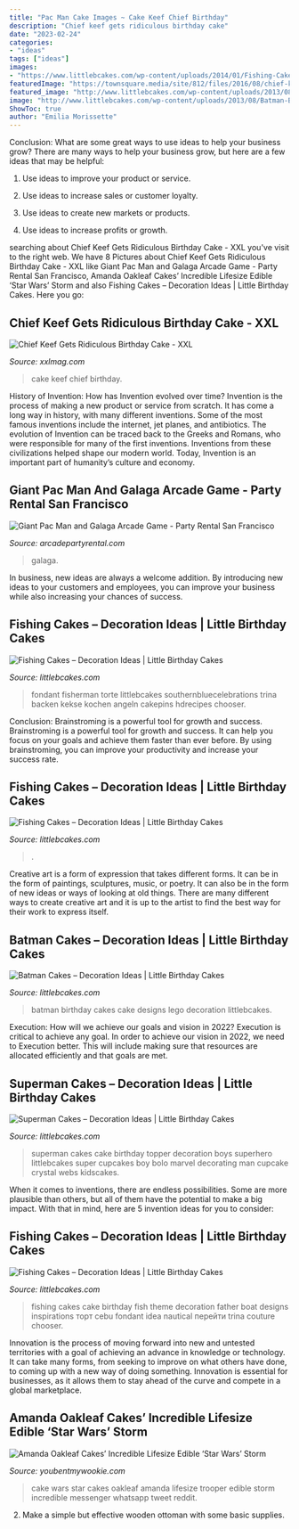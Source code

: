 ```yaml
---
title: "Pac Man Cake Images ~ Cake Keef Chief Birthday"
description: "Chief keef gets ridiculous birthday cake"
date: "2023-02-24"
categories:
- "ideas"
tags: ["ideas"]
images:
- "https://www.littlebcakes.com/wp-content/uploads/2014/01/Fishing-Cakes.jpg"
featuredImage: "https://townsquare.media/site/812/files/2016/08/chief-keef-cake-1.jpg?w=600&amp;h=0&amp;zc=1&amp;s=0&amp;a=t&amp;q=89"
featured_image: "http://www.littlebcakes.com/wp-content/uploads/2013/08/Superman-Cake-Topper.jpg"
image: "http://www.littlebcakes.com/wp-content/uploads/2013/08/Batman-Birthday-Cakes-Designs.jpg"
ShowToc: true
author: "Emilia Morissette"
---
```



Conclusion: What are some great ways to use ideas to help your business grow?
There are many ways to help your business grow, but here are a few ideas that may be helpful:
1. Use ideas to improve your product or service.

2. Use ideas to increase sales or customer loyalty.

3. Use ideas to create new markets or products.

4. Use ideas to increase profits or growth.

	

		
searching about Chief Keef Gets Ridiculous Birthday Cake - XXL you've visit to the right web. We have 8 Pictures about Chief Keef Gets Ridiculous Birthday Cake - XXL like Giant Pac Man and Galaga Arcade Game - Party Rental San Francisco, Amanda Oakleaf Cakes’ Incredible Lifesize Edible ‘Star Wars’ Storm and also Fishing Cakes – Decoration Ideas | Little Birthday Cakes. Here you go:
		
    
## Chief Keef Gets Ridiculous Birthday Cake - XXL

<img loading=lazy src="https://townsquare.media/site/812/files/2016/08/chief-keef-cake-1.jpg?w=600&amp;h=0&amp;zc=1&amp;s=0&amp;a=t&amp;q=89" onerror="this.onerror=null;this.src='https://tse1.mm.bing.net/th?id=OIP.YbYq_ETTezFF_CEj46K1TwHaJ7&amp;pid=15.1';" alt="Chief Keef Gets Ridiculous Birthday Cake - XXL">

_Source: xxlmag.com_

>cake keef chief birthday. 

	

History of Invention: How has Invention evolved over time?
Invention is the process of making a new product or service from scratch. It has come a long way in history, with many different inventions. Some of the most famous inventions include the internet, jet planes, and antibiotics. The evolution of Invention can be traced back to the Greeks and Romans, who were responsible for many of the first inventions. Inventions from these civilizations helped shape our modern world. Today, Invention is an important part of humanity’s culture and economy.

    
## Giant Pac Man And Galaga Arcade Game - Party Rental San Francisco

<img loading=lazy src="https://www.arcadepartyrental.com/wp-content/uploads/2018/06/Largest-Pac-man-Arcade-in-the-World-for-rent-in-San-Jose.jpg" onerror="this.onerror=null;this.src='https://tse4.mm.bing.net/th?id=OIP.fpd8Nq-z8v0Vsy1_TuHXWAHaJ4&amp;pid=15.1';" alt="Giant Pac Man and Galaga Arcade Game - Party Rental San Francisco">

_Source: arcadepartyrental.com_

>galaga. 

	

In business, new ideas are always a welcome addition. By introducing new ideas to your customers and employees, you can improve your business while also increasing your chances of success.

    
## Fishing Cakes – Decoration Ideas | Little Birthday Cakes

<img loading=lazy src="https://www.littlebcakes.com/wp-content/uploads/2014/01/Fishing-Cakes-Images-768x1024.jpg" onerror="this.onerror=null;this.src='https://tse4.mm.bing.net/th?id=OIP.S3wlJN5qLFvpB1LYeXJyMwHaJ4&amp;pid=15.1';" alt="Fishing Cakes – Decoration Ideas | Little Birthday Cakes">

_Source: littlebcakes.com_

>fondant fisherman torte littlebcakes southernbluecelebrations trina backen kekse kochen angeln cakepins hdrecipes chooser. 

	

Conclusion: Brainstroming is a powerful tool for growth and success.
Brainstroming is a powerful tool for growth and success. It can help you focus on your goals and achieve them faster than ever before. By using brainstroming, you can improve your productivity and increase your success rate.

    
## Fishing Cakes – Decoration Ideas | Little Birthday Cakes

<img loading=lazy src="https://www.littlebcakes.com/wp-content/uploads/2014/01/Fishing-Cakes.jpg" onerror="this.onerror=null;this.src='https://tse2.mm.bing.net/th?id=OIP.1tL40IB1MzU2xE_QJQ32zgHaJ4&amp;pid=15.1';" alt="Fishing Cakes – Decoration Ideas | Little Birthday Cakes">

_Source: littlebcakes.com_

>. 

	

Creative art is a form of expression that takes different forms. It can be in the form of paintings, sculptures, music, or poetry. It can also be in the form of new ideas or ways of looking at old things. There are many different ways to create creative art and it is up to the artist to find the best way for their work to express itself.

    
## Batman Cakes – Decoration Ideas | Little Birthday Cakes

<img loading=lazy src="http://www.littlebcakes.com/wp-content/uploads/2013/08/Batman-Birthday-Cakes-Designs.jpg" onerror="this.onerror=null;this.src='https://tse3.mm.bing.net/th?id=OIP.tXlMQMWlBDro_GnT4ph4jQHaJ4&amp;pid=15.1';" alt="Batman Cakes – Decoration Ideas | Little Birthday Cakes">

_Source: littlebcakes.com_

>batman birthday cakes cake designs lego decoration littlebcakes. 

	

Execution: How will we achieve our goals and vision in 2022?
Execution is critical to achieve any goal. In order to achieve our vision in 2022, we need to Execution better. This will include making sure that resources are allocated efficiently and that goals are met.

    
## Superman Cakes – Decoration Ideas | Little Birthday Cakes

<img loading=lazy src="http://www.littlebcakes.com/wp-content/uploads/2013/08/Superman-Cake-Topper.jpg" onerror="this.onerror=null;this.src='https://tse2.mm.bing.net/th?id=OIP.A5VfUl-d7-FlVCWeT4fLIAHaJ3&amp;pid=15.1';" alt="Superman Cakes – Decoration Ideas | Little Birthday Cakes">

_Source: littlebcakes.com_

>superman cakes cake birthday topper decoration boys superhero littlebcakes super cupcakes boy bolo marvel decorating man cupcake crystal webs kidscakes. 

	

When it comes to inventions, there are endless possibilities. Some are more plausible than others, but all of them have the potential to make a big impact. With that in mind, here are 5 invention ideas for you to consider: 

    
## Fishing Cakes – Decoration Ideas | Little Birthday Cakes

<img loading=lazy src="http://www.littlebcakes.com/wp-content/uploads/2014/01/Fishing-Cakes-Images.jpg" onerror="this.onerror=null;this.src='https://tse2.mm.bing.net/th?id=OIP.PT8mZGQT0QsOmBA6coadawHaJ4&amp;pid=15.1';" alt="Fishing Cakes – Decoration Ideas | Little Birthday Cakes">

_Source: littlebcakes.com_

>fishing cakes cake birthday fish theme decoration father boat designs inspirations торт cebu fondant idea nautical перейти trina couture chooser. 

	

Innovation is the process of moving forward into new and untested territories with a goal of achieving an advance in knowledge or technology. It can take many forms, from seeking to improve on what others have done, to coming up with a new way of doing something. Innovation is essential for businesses, as it allows them to stay ahead of the curve and compete in a global marketplace.

    
## Amanda Oakleaf Cakes’ Incredible Lifesize Edible ‘Star Wars’ Storm

<img loading=lazy src="https://youbentmywookie.com/wookie/gallery/0112_amanda-oakleaf-cakes-edible-lifesize-star-wars-storm-trooper-cake/wP76Y.jpg" onerror="this.onerror=null;this.src='https://tse3.mm.bing.net/th?id=OIP.XLjAoOjSmZTLNrICrhz-0AHaLH&amp;pid=15.1';" alt="Amanda Oakleaf Cakes’ Incredible Lifesize Edible ‘Star Wars’ Storm">

_Source: youbentmywookie.com_

>cake wars star cakes oakleaf amanda lifesize trooper edible storm incredible messenger whatsapp tweet reddit. 

	

2. Make a simple but effective wooden ottoman with some basic supplies.

